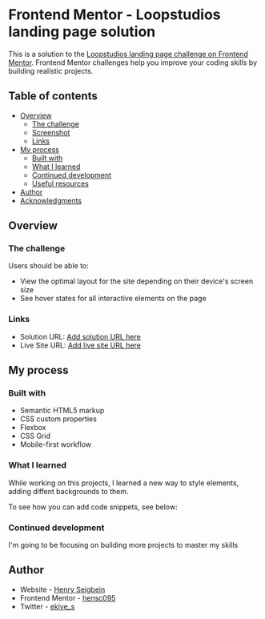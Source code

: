 # Frontend Mentor - Loopstudios landing page solution

This is a solution to the [Loopstudios landing page challenge on Frontend Mentor](https://www.frontendmentor.io/challenges/loopstudios-landing-page-N88J5Onjw). Frontend Mentor challenges help you improve your coding skills by building realistic projects. 

## Table of contents

- [Overview](#overview)
  - [The challenge](#the-challenge)
  - [Screenshot](#screenshot)
  - [Links](#links)
- [My process](#my-process)
  - [Built with](#built-with)
  - [What I learned](#what-i-learned)
  - [Continued development](#continued-development)
  - [Useful resources](#useful-resources)
- [Author](#author)
- [Acknowledgments](#acknowledgments)


## Overview

### The challenge

Users should be able to:

- View the optimal layout for the site depending on their device's screen size
- See hover states for all interactive elements on the page



### Links

- Solution URL: [Add solution URL here](https://www.frontendmentor.io/solutions/responsive-landing-page-KOoR8a3MRU)
- Live Site URL: [Add live site URL here](https://loop-project.netlify.app/)

## My process

### Built with

- Semantic HTML5 markup
- CSS custom properties
- Flexbox
- CSS Grid
- Mobile-first workflow




### What I learned

While working on this projects, I learned a new way to style elements, adding diffent backgrounds to them.

To see how you can add code snippets, see below:


### Continued development

I'm going to be focusing on building more projects to master my skills



## Author

- Website - [Henry Seigbein](https://linktr.ee/hensco95)
- Frontend Mentor - [hensc095](https://www.frontendmentor.io/profile/hensco95)
- Twitter - [ekiye_s](https://www.twitter.com/ekiye_s)



